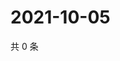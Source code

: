 # 2021-10-05

共 0 条

<!-- BEGIN WEIBO -->
<!-- 最后更新时间 Tue Oct 05 2021 05:07:21 GMT+0800 (China Standard Time) -->

<!-- END WEIBO -->
